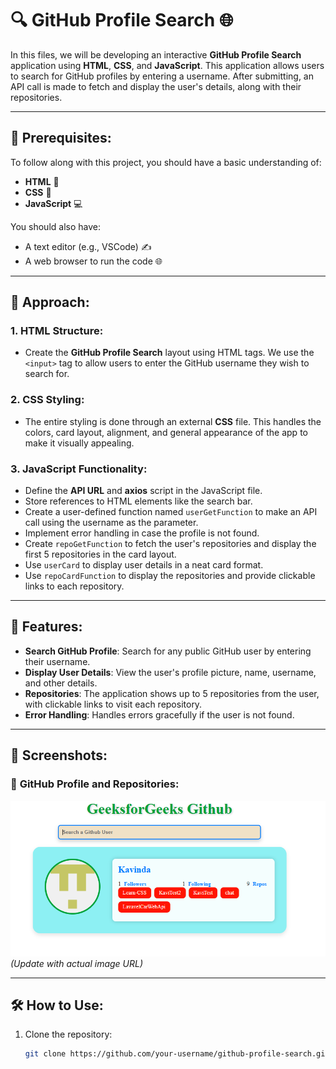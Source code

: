 # 🔍 **GitHub Profile Search** 🌐

In this files, we will be developing an interactive **GitHub Profile Search** application using **HTML**, **CSS**, and **JavaScript**. This application allows users to search for GitHub profiles by entering a username. After submitting, an API call is made to fetch and display the user's details, along with their repositories.

---

## 📝 **Prerequisites**:

To follow along with this project, you should have a basic understanding of:

- **HTML** 📄
- **CSS** 🎨
- **JavaScript** 💻

You should also have:

- A text editor (e.g., VSCode) ✍️
- A web browser to run the code 🌐

---

## 🚀 **Approach**:

### 1. **HTML Structure**:
- Create the **GitHub Profile Search** layout using HTML tags. We use the `<input>` tag to allow users to enter the GitHub username they wish to search for.

### 2. **CSS Styling**:
- The entire styling is done through an external **CSS** file. This handles the colors, card layout, alignment, and general appearance of the app to make it visually appealing.

### 3. **JavaScript Functionality**:
- Define the **API URL** and **axios** script in the JavaScript file.
- Store references to HTML elements like the search bar.
- Create a user-defined function named `userGetFunction` to make an API call using the username as the parameter.
- Implement error handling in case the profile is not found.
- Create `repoGetFunction` to fetch the user's repositories and display the first 5 repositories in the card layout.
- Use `userCard` to display user details in a neat card format.
- Use `repoCardFunction` to display the repositories and provide clickable links to each repository.

---

## 🌟 **Features**:

- **Search GitHub Profile**: Search for any public GitHub user by entering their username.
- **Display User Details**: View the user's profile picture, name, username, and other details.
- **Repositories**: The application shows up to 5 repositories from the user, with clickable links to visit each repository.
- **Error Handling**: Handles errors gracefully if the user is not found.

---

## 📸 **Screenshots**:

### 📸 **GitHub Profile and Repositories**:
![GitHub Profile Search](https://github.com/kavinda9210/GithubProfileFinder/blob/main/GithubProfileFinder/screenshot/Screenshot.PNG) *(Update with actual image URL)*

---

## 🛠️ **How to Use**:

1. Clone the repository:
   ```bash
   git clone https://github.com/your-username/github-profile-search.git
